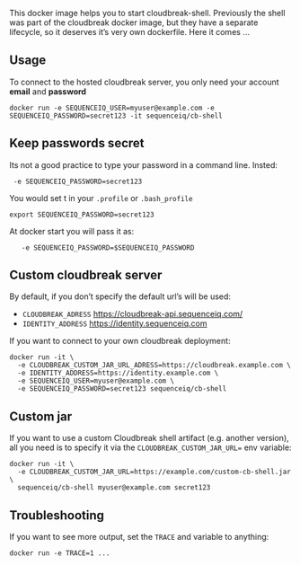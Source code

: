 This docker image helps you to start cloudbreak-shell. Previously the shell 
was part of the cloudbreak docker image, but they have a separate lifecycle,
so it deserves it’s very own dockerfile. Here it comes ...

## Usage

To connect to the hosted cloudbreak server, you only need your
account **email** and **password**
```
docker run -e SEQUENCEIQ_USER=myuser@example.com -e SEQUENCEIQ_PASSWORD=secret123 -it sequenceiq/cb-shell
```

## Keep passwords secret

Its not a good practice to type your password in a command line. Insted:
```
 -e SEQUENCEIQ_PASSWORD=secret123
```

You would set t in your `.profile` or `.bash_profile`
```
export SEQUENCEIQ_PASSWORD=secret123
```

At docker start you will pass it as:
```
   -e SEQUENCEIQ_PASSWORD=$SEQUENCEIQ_PASSWORD
```

## Custom cloudbreak server

By default, if you don’t specify the default url’s will be used:

- `CLOUDBREAK_ADRESS` https://cloudbreak-api.sequenceiq.com/
- `IDENTITY_ADDRESS` https://identity.sequenceiq.com

If you want to connect to your own cloudbreak deployment:

```
docker run -it \
  -e CLOUDBREAK_CUSTOM_JAR_URL_ADRESS=https://cloudbreak.example.com \
  -e IDENTITY_ADDRESS=https://identity.example.com \
  -e SEQUENCEIQ_USER=myuser@example.com \
  -e SEQUENCEIQ_PASSWORD=secret123 sequenceiq/cb-shell
```

## Custom jar

If you want to use a custom Cloudbreak shell artifact (e.g. another version), all you need is to specify it via
the `CLOUDBREAK_CUSTOM_JAR_URL=` env variable:

```
docker run -it \
  -e CLOUDBREAK_CUSTOM_JAR_URL=https://example.com/custom-cb-shell.jar \
  sequenceiq/cb-shell myuser@example.com secret123
```

## Troubleshooting

If you want to see more output, set the `TRACE` and variable to anything:
```
docker run -e TRACE=1 ...
```
